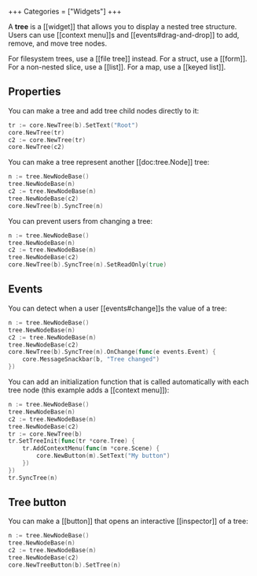+++
Categories = ["Widgets"]
+++

A **tree** is a [[widget]] that allows you to display a nested tree structure. Users can use [[context menu]]s and [[events#drag-and-drop]] to add, remove, and move tree nodes.

For filesystem trees, use a [[file tree]] instead. For a struct, use a [[form]]. For a non-nested slice, use a [[list]]. For a map, use a [[keyed list]].

## Properties

You can make a tree and add tree child nodes directly to it:

```Go
tr := core.NewTree(b).SetText("Root")
core.NewTree(tr)
c2 := core.NewTree(tr)
core.NewTree(c2)
```

You can make a tree represent another [[doc:tree.Node]] tree:

```Go
n := tree.NewNodeBase()
tree.NewNodeBase(n)
c2 := tree.NewNodeBase(n)
tree.NewNodeBase(c2)
core.NewTree(b).SyncTree(n)
```

You can prevent users from changing a tree:

```Go
n := tree.NewNodeBase()
tree.NewNodeBase(n)
c2 := tree.NewNodeBase(n)
tree.NewNodeBase(c2)
core.NewTree(b).SyncTree(n).SetReadOnly(true)
```

## Events

You can detect when a user [[events#change]]s the value of a tree:

```Go
n := tree.NewNodeBase()
tree.NewNodeBase(n)
c2 := tree.NewNodeBase(n)
tree.NewNodeBase(c2)
core.NewTree(b).SyncTree(n).OnChange(func(e events.Event) {
    core.MessageSnackbar(b, "Tree changed")
})
```

You can add an initialization function that is called automatically with each tree node (this example adds a [[context menu]]):

```Go
n := tree.NewNodeBase()
tree.NewNodeBase(n)
c2 := tree.NewNodeBase(n)
tree.NewNodeBase(c2)
tr := core.NewTree(b)
tr.SetTreeInit(func(tr *core.Tree) {
    tr.AddContextMenu(func(m *core.Scene) {
        core.NewButton(m).SetText("My button")
    })
})
tr.SyncTree(n)
```

## Tree button

You can make a [[button]] that opens an interactive [[inspector]] of a tree:

```Go
n := tree.NewNodeBase()
tree.NewNodeBase(n)
c2 := tree.NewNodeBase(n)
tree.NewNodeBase(c2)
core.NewTreeButton(b).SetTree(n)
```
